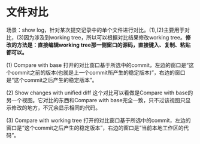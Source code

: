 # 文件对比
场景：show log，针对某次提交记录中的单个文件进行对比。(1),(2)主要用于对比，(3)因为涉及到working tree，所以可以根据对比结果修改working tree。**修改的方法是：直接编辑working tree那一侧窗口的源码，直接键入、复制、粘贴都可以。**

(1) Compare with base
打开的对比窗口基于所选中的commit，左边的窗口是“这个commit之前的版本(也就是上一个commit所产生的稳定版本)”，右边的窗口是“这个commit之后产生的稳定版本”。

(2) Show changes with unified diff
这个对比可以看做是Compare with base的另一个视图。它对比的东西和Compare with base完全一致，只不过该视图只显示修改的地方，不冗余显示相同的代码。

(3) Compare with working tree
打开的对比窗口基于所选中的commit，左边的窗口是“这个commit之后产生的稳定版本”，右边的窗口是“当前本地工作区的代码”。
